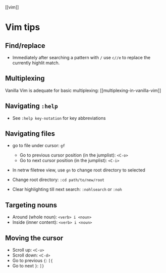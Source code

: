 [[vim]]

# Vim tips

## Find/replace

- Immediately after searching a pattern with `/` use `c//e` to replace the currently highlit match.
## Multiplexing

Vanilla Vim is adequate for basic multiplexing: [[multiplexing-in-vanilla-vim]]

## Navigating `:help`

- See `:help key-notation` for key abbreviations

## Navigating files

- go to file under cursor: `gf`
  - Go to previous cursor position (in the jumplist): `<C-o>`
  - Go to next cursor position (in the jumplist): `<C-i>`
- In netrw filetree view, use `gn` to change root directory to selected
- Change root directory: `:cd path/to/new/root`

- Clear highlighting till next search: `:nohlsearch` or `:noh`

## Targeting nouns

- Around (whole noun): `<verb> i <noun>`
- Inside (inner content): `<verb> i <noun>`

## Moving the cursor

- Scroll up: `<C-u>`
- Scroll down: `<C-d>`
- Go to previous `{`: `[{`
- Go to next `}`: `]}`
